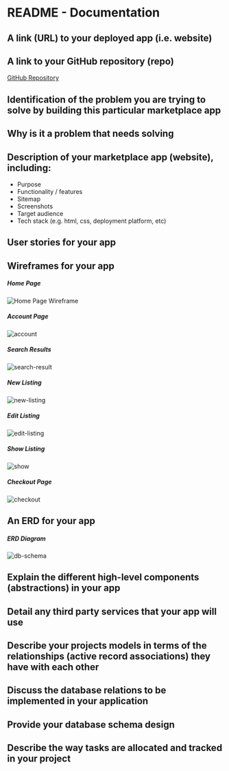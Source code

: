 # README - Documentation

## A link (URL) to your deployed app (i.e. website)

## A link to your GitHub repository (repo)

[GitHub Repository](https://github.com/maxPiroddi/marketplace)

## Identification of the problem you are trying to solve by building this particular marketplace app

## Why is it a problem that needs solving

## Description of your marketplace app (website), including:

- Purpose
- Functionality / features
- Sitemap
- Screenshots
- Target audience
- Tech stack (e.g. html, css, deployment platform, etc)

## User stories for your app

## Wireframes for your app

##### Home Page

![Home Page Wireframe](https://user-images.githubusercontent.com/37489963/67643426-8a61e880-f96b-11e9-841f-32b607165677.jpg)

##### Account Page

![account](https://user-images.githubusercontent.com/37489963/67643449-db71dc80-f96b-11e9-9b02-77b664b16b70.jpg)

##### Search Results

![search-result](https://user-images.githubusercontent.com/37489963/67643453-dc0a7300-f96b-11e9-9366-7186318ab068.jpg)

##### New Listing

![new-listing](https://user-images.githubusercontent.com/37489963/67643452-db71dc80-f96b-11e9-896f-42df7ce3d861.jpg)

##### Edit Listing

![edit-listing](https://user-images.githubusercontent.com/37489963/67643451-db71dc80-f96b-11e9-8efa-b6cfadb2ba5c.jpg)

##### Show Listing

![show](https://user-images.githubusercontent.com/37489963/67643454-dc0a7300-f96b-11e9-8d3f-fe70a8cd5566.jpg)

##### Checkout Page

![checkout](https://user-images.githubusercontent.com/37489963/67643450-db71dc80-f96b-11e9-88ca-353b951d4b48.jpg)

## An ERD for your app

##### ERD Diagram

![db-schema](https://user-images.githubusercontent.com/37489963/67643541-d5c8c680-f96c-11e9-80ed-92d4f5639c09.png)

## Explain the different high-level components (abstractions) in your app

## Detail any third party services that your app will use

## Describe your projects models in terms of the relationships (active record associations) they have with each other

## Discuss the database relations to be implemented in your application

## Provide your database schema design

## Describe the way tasks are allocated and tracked in your project
